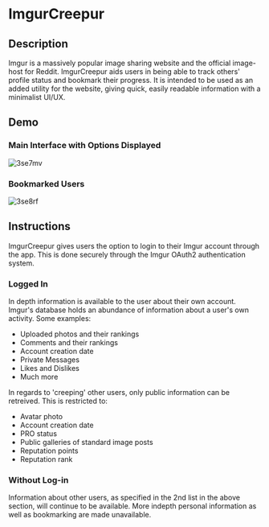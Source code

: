 # ImgurCreepur

## Description
Imgur is a massively popular image sharing website and the official image-host for Reddit. ImgurCreepur aids users in being able to track others' profile status and bookmark their progress. It is intended to be used as an added utility for the website, giving quick, easily readable information with a minimalist UI/UX.

## Demo

### Main Interface with Options Displayed

![3se7mv](https://user-images.githubusercontent.com/51105802/76584583-806ffa80-64b2-11ea-90d6-34dfaecae3df.gif)
 
### Bookmarked Users

![3se8rf](https://user-images.githubusercontent.com/51105802/76585065-caa5ab80-64b3-11ea-9f2c-f7f96ebfcebc.gif)

## Instructions

ImgurCreepur gives users the option to login to their Imgur account through the app. This is done securely through the Imgur OAuth2 authentication system. 

### Logged In

In depth information is available to the user about their own account. Imgur's database holds an abundance of information about a user's own activity.
Some examples:
 - Uploaded photos and their rankings
 - Comments and their rankings
 - Account creation date
 - Private Messages
 - Likes and Dislikes
 - Much more
 
In regards to 'creeping' other users, only public information can be retreived. This is restricted to:
 - Avatar photo
 - Account creation date
 - PRO status
 - Public galleries of standard image posts
 - Reputation points
 - Reputation rank

### Without Log-in

Information about other users, as specified in the 2nd list in the above section, will continue to be available. More indepth personal information as well as bookmarking are made unavailable.



 
